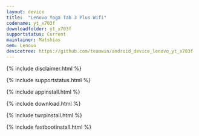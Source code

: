 ```yaml
---
layout: device
title:  "Lenovo Yoga Tab 3 Plus Wifi"
codename: yt_x703f
downloadfolder: yt_x703f
supportstatus: Current
maintainer: Matshias
oem: Lenovo
devicetree: https://github.com/teamwin/android_device_lenovo_yt_x703f
---
```


{% include disclaimer.html %}

{% include supportstatus.html %}

{% include appinstall.html %}

{% include download.html %}

{% include twrpinstall.html %}

{% include fastbootinstall.html %}
